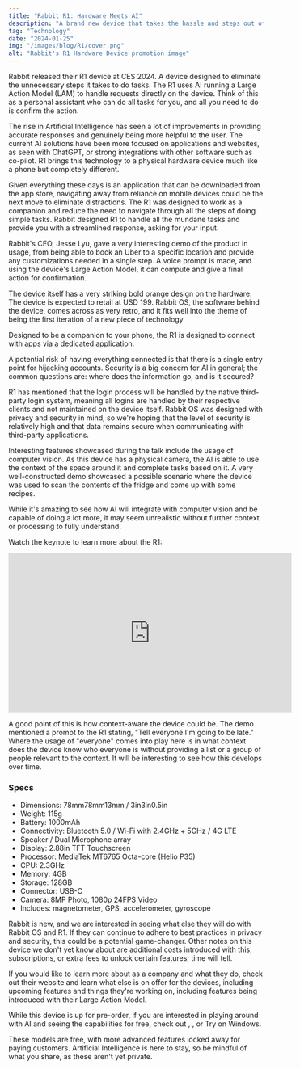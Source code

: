 ```yaml
---
title: "Rabbit R1: Hardware Meets AI"
description: "A brand new device that takes the hassle and steps out of navigating the tech space. Less apps, more action."
tag: "Technology"
date: "2024-01-25"
img: "/images/blog/R1/cover.png"
alt: "Rabbit's R1 Hardware Device promotion image"
---
```


Rabbit released their R1 device at CES 2024. A device designed to eliminate the unnecessary steps it takes to do tasks. The R1 uses AI running a Large Action Model (LAM) to handle requests directly on the device. Think of this as a personal assistant who can do all tasks for you, and all you need to do is confirm the action.

The rise in Artificial Intelligence has seen a lot of improvements in providing accurate responses and genuinely being more helpful to the user. The current AI solutions have been more focused on applications and websites, as seen with ChatGPT, or strong integrations with other software such as co-pilot. R1 brings this technology to a physical hardware device much like a phone but completely different.

Given everything these days is an application that can be downloaded from the app store, navigating away from reliance on mobile devices could be the next move to eliminate distractions. The R1 was designed to work as a companion and reduce the need to navigate through all the steps of doing simple tasks. Rabbit designed R1 to handle all the mundane tasks and provide you with a streamlined response, asking for your input.

<Vid source="https://assets.lotofcarrots.com/media/home/section/desktop/4.mp4" credit="Rabbit" thumbnail="https://assets.lotofcarrots.com/media/home/section/desktop/4.webp"></Vid>

Rabbit's CEO, Jesse Lyu, gave a very interesting demo of the product in usage, from being able to book an Uber to a specific location and provide any customizations needed in a single step. A voice prompt is made, and using the device's Large Action Model, it can compute and give a final action for confirmation.

The device itself has a very striking bold orange design on the hardware. The device is expected to retail at USD 199. Rabbit OS, the software behind the device, comes across as very retro, and it fits well into the theme of being the first iteration of a new piece of technology.

Designed to be a companion to your phone, the R1 is designed to connect with apps via a dedicated application.

<Vid source="https://storage.quantum-engine.ai/Rabbits_Factory_4K_h264.mp4" credit="Rabbit" thumbnail="https://assets.lotofcarrots.com/media/home/section/desktop/4.webp"></Vid>

A potential risk of having everything connected is that there is a single entry point for hijacking accounts. Security is a big concern for AI in general; the common questions are: where does the information go, and is it secured?

R1 has mentioned that the login process will be handled by the native third-party login system, meaning all logins are handled by their respective clients and not maintained on the device itself. Rabbit OS was designed with privacy and security in mind, so we're hoping that the level of security is relatively high and that data remains secure when communicating with third-party applications.

Interesting features showcased during the talk include the usage of computer vision. As this device has a physical camera, the AI is able to use the context of the space around it and complete tasks based on it. A very well-constructed demo showcased a possible scenario where the device was used to scan the contents of the fridge and come up with some recipes.

While it's amazing to see how AI will integrate with computer vision and be capable of doing a lot more, it may seem unrealistic without further context or processing to fully understand.

Watch the keynote to learn more about the R1:

<iframe width="560" height="315" src="https://www.youtube.com/embed/22wlLy7hKP4?si=vWN_Iu84Mp2dlDxV" title="YouTube video player" frameborder="0" allow="accelerometer; autoplay; clipboard-write; encrypted-media; gyroscope; picture-in-picture; web-share" allowfullscreen></iframe>

A good point of this is how context-aware the device could be. The demo mentioned a prompt to the R1 stating, "Tell everyone I'm going to be late." Where the usage of "everyone" comes into play here is in what context does the device know who everyone is without providing a list or a group of people relevant to the context. It will be interesting to see how this develops over time.

### Specs

- Dimensions: 78mm78mm13mm / 3in3in0.5in
- Weight: 115g
- Battery: 1000mAh
- Connectivity: Bluetooth 5.0 / Wi-Fi with 2.4GHz + 5GHz / 4G LTE
- Speaker / Dual Microphone array
- Display: 2.88in TFT Touchscreen
- Processor: MediaTek MT6765 Octa-core (Helio P35)
- CPU: 2.3GHz
- Memory: 4GB
- Storage: 128GB
- Connector: USB-C
- Camera: 8MP Photo, 1080p 24FPS Video
- Includes: magnetometer, GPS, accelerometer, gyroscope

Rabbit is new, and we are interested in seeing what else they will do with Rabbit OS and R1. If they can continue to adhere to best practices in privacy and security, this could be a potential game-changer. Other notes on this device we don't yet know about are additional costs introduced with this, subscriptions, or extra fees to unlock certain features; time will tell.

If you would like to learn more about <PageLink title="Rabbit" url="https://www.rabbit.tech/"></PageLink> as a company and what they do, check out their website and learn what else is on offer for the devices, including upcoming features and things they're working on, including features being introduced with their Large Action Model.

<Media source="/images/blog/R1/inline-1.png" alt="Rabbit's R1 Hardware device a striking orange design with a screen and tactile buttons"></Media>

While this device is up for pre-order, if you are interested in playing around with AI and seeing the capabilities for free, check out <PageLink title="ChatGPT" url="https://chat.openai.com/"></PageLink>, <PageLink title="Bard" url="https://bard.google.com/chat"></PageLink>, or Try <PageLink title="CoPilot" url="https://www.microsoft.com/en-us/windows/copilot-ai-features"></PageLink> on Windows.

These models are free, with more advanced features locked away for paying customers. Artificial Intelligence is here to stay, so be mindful of what you share, as these aren't yet private.
